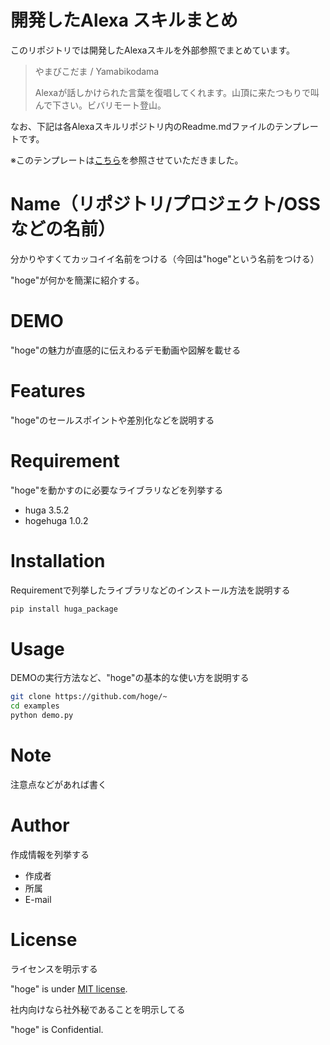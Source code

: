 # 開発したAlexa スキルまとめ

このリポジトリでは開発したAlexaスキルを外部参照でまとめています。

> やまびこだま / Yamabikodama
> 
> Alexaが話しかけられた言葉を復唱してくれます。山頂に来たつもりで叫んで下さい。ビバリモート登山。


なお、下記は各Alexaスキルリポジトリ内のReadme.mdファイルのテンプレートです。

※このテンプレートは[こちら](https://cpp-learning.com/readme/)を参照させていただきました。


# Name（リポジトリ/プロジェクト/OSSなどの名前）

分かりやすくてカッコイイ名前をつける（今回は"hoge"という名前をつける）

"hoge"が何かを簡潔に紹介する。

# DEMO

"hoge"の魅力が直感的に伝えわるデモ動画や図解を載せる

# Features

"hoge"のセールスポイントや差別化などを説明する

# Requirement

"hoge"を動かすのに必要なライブラリなどを列挙する

* huga 3.5.2
* hogehuga 1.0.2

# Installation

Requirementで列挙したライブラリなどのインストール方法を説明する

```bash
pip install huga_package
```

# Usage

DEMOの実行方法など、"hoge"の基本的な使い方を説明する

```bash
git clone https://github.com/hoge/~
cd examples
python demo.py
```

# Note

注意点などがあれば書く

# Author

作成情報を列挙する

* 作成者
* 所属
* E-mail

# License
ライセンスを明示する

"hoge" is under [MIT license](https://en.wikipedia.org/wiki/MIT_License).

社内向けなら社外秘であることを明示してる

"hoge" is Confidential.